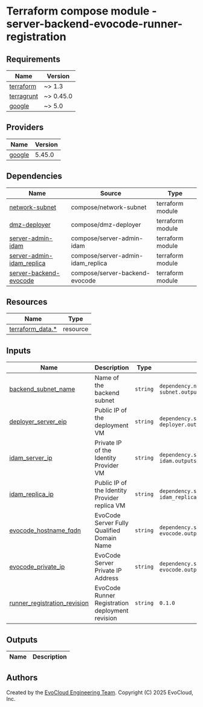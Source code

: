 <!-- BEGIN_TF_DOCS -->
# Terraform compose module - server-backend-evocode-runner-registration

## Requirements

| Name                                                                        | Version   |
|-----------------------------------------------------------------------------|-----------|
| <a name="requirement_terraform"></a> [terraform](#requirement\_terraform)   | ~> 1.3    |
| <a name="requirement_terragrunt"></a> [terragrunt](#requirement\_terraform) | ~> 0.45.0 |
| <a name="requirement_google"></a> [google](#requirement\_google)            | ~> 5.0    |

## Providers

| Name | Version |
|------|---------|
| <a name="provider_google"></a> [google](#provider\_google) | 5.45.0 |

## Dependencies

| Name                                                                                               | Source                | Type             |
|----------------------------------------------------------------------------------------------------|-----------------------|------------------|
| <a name="depedencies_network-subnet"></a> [network-subnet](#dependencies\_network-subnet)          | compose/network-subnet | terraform module |
| <a name="dependencies_server-dmz-deployer"></a> [dmz-deployer](#dependencies\_dmz-deployer)        | compose/dmz-deployer  | terraform module |
| <a name="dependencies_server-admin-idam"></a> [server-admin-idam](#dependencies\_server-admin-idam]) | compose/server-admin-idam | terraform module |
| <a name="dependencies_server-admin-idam_replica"></a> [server-admin-idam_replica](#dependencies\_server-admin-idam_replica]) | compose/server-admin-idam_replica | terraform module |
| <a name="dependencies_server-backend-evocode"></a> [server-backend-evocode](#dependencies\_server-backend-evocode])   | compose/server-backend-evocode | terraform module |

## Resources

| Name                                                                                                                                               | Type        |
|----------------------------------------------------------------------------------------------------------------------------------------------------|-------------|
| [terraform_data.*](https://developer.hashicorp.com/terraform/language/resources/terraform-data)                                                    | resource    |

## Inputs

| Name                                                              | Description                                     | Type     | Default | Required |
|-------------------------------------------------------------------|-------------------------------------------------|----------|----|:--------:|
| <a name="input_backend_subnet_name"></a> [backend_subnet_name](#input\_input_backend_subnet_name) | Name of the backend subnet                      | `string` | `dependency.network-subnet.outputs.backend_subnet_name` |   yes    |
| <a name="input_deployer_server_eip"></a> [deployer_server_eip](#input\_deployer_server_eip) | Public IP of the deployment VM                  | `string` | `dependency.server-dmz-deployer.outputs.public_ip` |   yes    |
| <a name="input_idam_server_ip"></a> [idam_server_ip](#input\_idam_server_ip) | Private IP of the Identity Provider VM          | `string` | `dependency.server-admin-idam.outputs.private_ip` |   yes    |
| <a name="input_idam_replica_ip"></a> [idam_replica_ip](#input\_idam_replica_ip) | Public IP of the Identity Provider replica VM   | `string` | `dependency.server-admin-idam_replica.outputs.private_ip` |   yes    |
| <a name="input_evocode_hostname_fqdn"></a> [evocode_hostname_fqdn](#input\_evocode_hostname_fqdn) | EvoCode Server Fully Qualified Domain Name      | `string` | `dependency.server-backend-evocode.outputs.hostname_fqdn` |   yes    |
| <a name="input_evocode_private_ip"></a> [evocode_private_ip](#input\_evocode_private_ip) | EvoCode Server Private IP Address               | `string` | `dependency.server-backend-evocode.outputs.private_ip` |   yes    |
| <a name="input_runner_registration_revision"></a> [runner_registration_revision](#input\_runner_registration_revision) | EvoCode Runner Registration deployment revision | `string` | `0.1.0` |   yes    |

## Outputs

| Name | Description                                |
|------|--------------------------------------------|

## Authors

Created by the [EvoCloud Engineering Team](https://evocloud.dev). Copyright (C) 2025 EvoCloud, Inc.

<!-- END_TF_DOCS -->